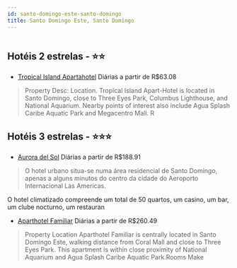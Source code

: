 ```yaml
---
id: santo-domingo-este-santo-domingo
title: Santo Domingo Este, Santo Domingo
---
```


<center><img src="https://photos.hotelbeds.com/giata/10/102453/102453a_hb_a_001.jpg" alt="" /></center>


## Hotéis 2 estrelas - ⭐️⭐️

-    [Tropical Island Apartahotel](https://www.hurb.com/hoteis/santo-domingo-este/tropical-island-apartahotel-JNP-JP735807?cmp=18055) Diárias a partir de R$63.08
   > Property Desc:    Location.    Tropical Island Apart-Hotel is located in Santo Domingo, close to Three Eyes Park, Columbus Lighthouse, and National Aquarium. Nearby points of interest also include Agua Splash Caribe Aquatic Park and Megacentro Mall.     R

## Hotéis 3 estrelas - ⭐️⭐️⭐️

-    [Aurora del Sol](https://www.hurb.com/hoteis/santo-domingo-este/aurora-del-sol-JNP-JP694386?cmp=18055) Diárias a partir de R$188.91
   > O hotel urbano situa-se numa área residencial de Santo Domingo, apenas a alguns minutos do centro da cidade do Aeroporto Internacional Las Americas.

O hotel climatizado compreende um total de 50 quartos, um casino, um bar, um clube nocturno, um restauran
-    [Aparthotel Familiar](https://www.hurb.com/hoteis/santo-domingo-este/aparthotel-familiar-JNP-JP467791?cmp=18055) Diárias a partir de R$260.49
   > Property Location Aparthotel Familiar is centrally located in Santo Domingo Este, walking distance from Coral Mall and close to Three Eyes Park.  This apartment is within close proximity of National Aquarium and Agua Splash Caribe Aquatic Park.Rooms Make 
